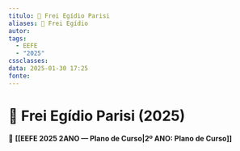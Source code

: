 ```yaml
---
titulo: 📘 Frei Egídio Parisi
aliases: 📘 Frei Egídio
autor: 
tags:
  - EEFE
  - "2025"
cssclasses: 
data: 2025-01-30 17:25
fonte:
---
```


# 📘 Frei Egídio Parisi (2025)

📘 **[[EEFE 2025 2ANO — Plano de Curso|2º ANO: Plano de Curso]]**


